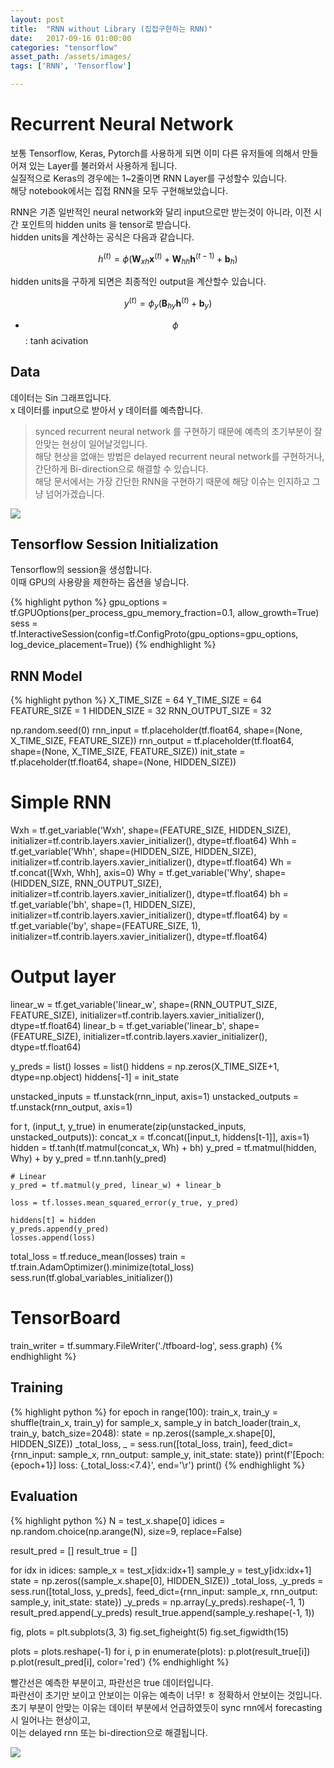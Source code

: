 ```yaml
---
layout: post
title:  "RNN without Library (집접구현하는 RNN)"
date:   2017-09-16 01:00:00
categories: "tensorflow"
asset_path: /assets/images/
tags: ['RNN', 'Tensorflow']

---
```


# Recurrent Neural Network

보통 Tensorflow, Keras, Pytorch를 사용하게 되면 이미 다른 유저들에 의해서 만들어져 있는 Layer를 불러와서 사용하게 됩니다. <br>
실질적으로 Keras의 경우에는 1~2줄이면 RNN Layer를 구성할수 있습니다. <br>
해당 notebook에서는 집접 RNN을 모두 구현해보았습니다.

RNN은 기존 일반적인 neural network와 달리 input으로만 받는것이 아니라, 이전 시간 포인트의 hidden units 을 tensor로 받습니다.<br>
hidden units을 계산하는 공식은 다음과 같습니다.

$$ h^{(t)} = \phi \left( \mathbf{W}_{xh} \mathbf{x}^{(t)} + \mathbf{W}_{hh} \mathbf{h}^{(t-1)} + \mathbf{b}_h \right) $$

hidden units을 구하게 되면은 최종적인  output을 계산할수 있습니다.

$$ y^{(t)} = \phi_y \left( \mathbf{B}_{hy} \mathbf{h}^{(t)} + \mathbf{b}_y \right) $$

* $$ \phi $$ : tanh acivation


## Data

데이터는 Sin 그래프입니다.<br>
x 데이터를 input으로 받아서 y 데이터를 예측합니다.

> synced recurrent neural network 를 구현하기 때문에 예측의 초기부분이 잘 안맞는 현상이 일어날것입니다.<br>
> 해당 현상을 없애는 방법은 delayed recurrent neural network를 구현하거나, 간단하게 Bi-direction으로 해결할 수 있습니다. <br>
> 해당 문서에서는 가장 간단한 RNN을 구현하기 때문에 해당 이슈는 인지하고 그냥 넘어가겠습니다.

<img src="{{ page.asset_path }}rnn_sin_data.png" class="img-responsive img-rounded img-fluid">

## Tensorflow Session Initialization

Tensorflow의 session을 생성합니다. <br>
이때 GPU의 사용량을 제한하는 옵션을 넣습니다.

{% highlight python %}
gpu_options = tf.GPUOptions(per_process_gpu_memory_fraction=0.1, allow_growth=True)
sess = tf.InteractiveSession(config=tf.ConfigProto(gpu_options=gpu_options,
                                                   log_device_placement=True))
{% endhighlight %}


## RNN Model

{% highlight python %}
X_TIME_SIZE = 64
Y_TIME_SIZE = 64
FEATURE_SIZE = 1
HIDDEN_SIZE = 32
RNN_OUTPUT_SIZE = 32

np.random.seed(0)
rnn_input = tf.placeholder(tf.float64, shape=(None, X_TIME_SIZE, FEATURE_SIZE))
rnn_output = tf.placeholder(tf.float64, shape=(None, X_TIME_SIZE, FEATURE_SIZE))
init_state = tf.placeholder(tf.float64, shape=(None, HIDDEN_SIZE))

# Simple RNN
Wxh = tf.get_variable('Wxh', shape=(FEATURE_SIZE, HIDDEN_SIZE),
                      initializer=tf.contrib.layers.xavier_initializer(), dtype=tf.float64)
Whh = tf.get_variable('Whh', shape=(HIDDEN_SIZE, HIDDEN_SIZE),
                      initializer=tf.contrib.layers.xavier_initializer(), dtype=tf.float64)
Wh = tf.concat([Wxh, Whh], axis=0)
Why = tf.get_variable('Why', shape=(HIDDEN_SIZE, RNN_OUTPUT_SIZE),
                      initializer=tf.contrib.layers.xavier_initializer(), dtype=tf.float64)
bh = tf.get_variable('bh', shape=(1, HIDDEN_SIZE),
                      initializer=tf.contrib.layers.xavier_initializer(), dtype=tf.float64)
by = tf.get_variable('by', shape=(FEATURE_SIZE, 1),
                      initializer=tf.contrib.layers.xavier_initializer(), dtype=tf.float64)

# Output layer
linear_w = tf.get_variable('linear_w', shape=(RNN_OUTPUT_SIZE, FEATURE_SIZE),
                      initializer=tf.contrib.layers.xavier_initializer(), dtype=tf.float64)
linear_b = tf.get_variable('linear_b', shape=(FEATURE_SIZE),
                      initializer=tf.contrib.layers.xavier_initializer(), dtype=tf.float64)

y_preds = list()
losses = list()
hiddens = np.zeros(X_TIME_SIZE+1, dtype=np.object)
hiddens[-1] = init_state

unstacked_inputs = tf.unstack(rnn_input, axis=1)
unstacked_outputs = tf.unstack(rnn_output, axis=1)

for t, (input_t, y_true) in enumerate(zip(unstacked_inputs, unstacked_outputs)):
    concat_x = tf.concat([input_t, hiddens[t-1]], axis=1)
    hidden = tf.tanh(tf.matmul(concat_x, Wh) + bh)
    y_pred = tf.matmul(hidden, Why) + by
    y_pred = tf.nn.tanh(y_pred)

    # Linear
    y_pred = tf.matmul(y_pred, linear_w) + linear_b

    loss = tf.losses.mean_squared_error(y_true, y_pred)

    hiddens[t] = hidden
    y_preds.append(y_pred)
    losses.append(loss)

total_loss = tf.reduce_mean(losses)
train = tf.train.AdamOptimizer().minimize(total_loss)
sess.run(tf.global_variables_initializer())

# TensorBoard
train_writer = tf.summary.FileWriter('./tfboard-log', sess.graph)
{% endhighlight %}

## Training

{% highlight python %}
for epoch in range(100):
    train_x, train_y = shuffle(train_x, train_y)
    for sample_x, sample_y in batch_loader(train_x, train_y, batch_size=2048):
        state = np.zeros((sample_x.shape[0], HIDDEN_SIZE))
        _total_loss, _ = sess.run([total_loss, train],
                                       feed_dict={rnn_input: sample_x,
                                                  rnn_output: sample_y,
                                                  init_state: state})
        print(f'[Epoch:{epoch+1}] loss: {_total_loss:<7.4}', end='\r')
    print()
{% endhighlight %}


## Evaluation

{% highlight python %}
N = test_x.shape[0]
idices = np.random.choice(np.arange(N), size=9, replace=False)

result_pred = []
result_true = []

for idx in idices:
    sample_x = test_x[idx:idx+1]
    sample_y = test_y[idx:idx+1]
    state = np.zeros((sample_x.shape[0], HIDDEN_SIZE))
    _total_loss, _y_preds = sess.run([total_loss, y_preds],
                                     feed_dict={rnn_input: sample_x,
                                                rnn_output: sample_y,
                                                init_state: state})
    _y_preds = np.array(_y_preds).reshape(-1, 1)
    result_pred.append(_y_preds)
    result_true.append(sample_y.reshape(-1, 1))

fig, plots = plt.subplots(3, 3)
fig.set_figheight(5)
fig.set_figwidth(15)

plots = plots.reshape(-1)
for i, p in enumerate(plots):
    p.plot(result_true[i])
    p.plot(result_pred[i], color='red')
{% endhighlight %}

빨간선은 예측한 부분이고, 파란선은 true 데이터입니다.<br>
파란선이 초기만 보이고 안보이는 이유는 예측이 너무! ㅎ 정확하서 안보이는 것입니다.<br>
초기 부분이 안맞는 이유는 데이터 부분에서 언급하였듯이 sync rnn에서 forecasting 시 일어나는 현상이고, <br>
이는 delayed rnn 또는 bi-direction으로 해결됩니다.

<img src="{{ page.asset_path }}rnn_sin_result.png" class="img-responsive img-rounded img-fluid">